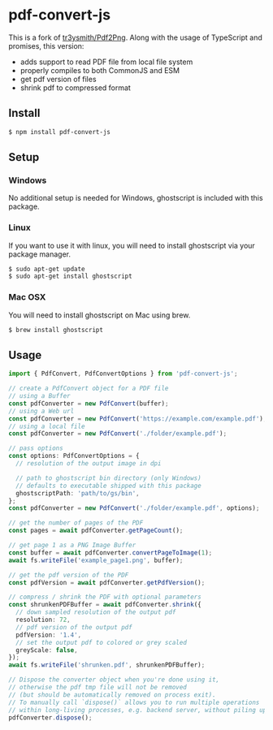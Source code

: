 # pdf-convert-js

This is a fork of [tr3ysmith/Pdf2Png](https://github.com/tr3ysmith/Pdf2Png).
Along with the usage of TypeScript and promises, this version:

- adds support to read PDF file from local file system
- properly compiles to both CommonJS and ESM
- get pdf version of files
- shrink pdf to compressed format

## Install

```bash
$ npm install pdf-convert-js
```

## Setup

### Windows

No additional setup is needed for Windows, ghostscript is included with this package.

### Linux

If you want to use it with linux, you will need to install ghostscript via your package manager.

```bash
$ sudo apt-get update
$ sudo apt-get install ghostscript
```

### Mac OSX

You will need to install ghostscript on Mac using brew.

```bash
$ brew install ghostscript
```

## Usage

```typescript
import { PdfConvert, PdfConvertOptions } from 'pdf-convert-js';

// create a PdfConvert object for a PDF file
// using a Buffer
const pdfConverter = new PdfConvert(buffer);
// using a Web url
const pdfConverter = new PdfConvert('https://example.com/example.pdf');
// using a local file
const pdfConverter = new PdfConvert('./folder/example.pdf');

// pass options
const options: PdfConvertOptions = {
  // resolution of the output image in dpi

  // path to ghostscript bin directory (only Windows)
  // defaults to executable shipped with this package
  ghostscriptPath: 'path/to/gs/bin',
};
const pdfConverter = new PdfConvert('./folder/example.pdf', options);

// get the number of pages of the PDF
const pages = await pdfConverter.getPageCount();

// get page 1 as a PNG Image Buffer
const buffer = await pdfConverter.convertPageToImage(1);
await fs.writeFile('example_page1.png', buffer);

// get the pdf version of the PDF
const pdfVersion = await pdfConverter.getPdfVersion();

// compress / shrink the PDF with optional parameters
const shrunkenPDFBuffer = await pdfConverter.shrink({
  // down sampled resolution of the output pdf
  resolution: 72,
  // pdf version of the output pdf
  pdfVersion: '1.4',
  // set the output pdf to colored or grey scaled
  greyScale: false,
});
await fs.writeFile('shrunken.pdf', shrunkenPDFBuffer);

// Dispose the converter object when you're done using it,
// otherwise the pdf tmp file will not be removed
// (but should be automatically removed on process exit).
// To manually call `dispose()` allows you to run multiple operations
// within long-living processes, e.g. backend server, without piling up tmp files.
pdfConverter.dispose();
```
